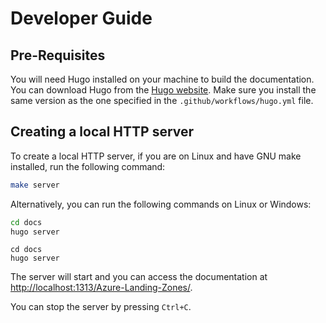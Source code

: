 # Developer Guide

## Pre-Requisites

You will need Hugo installed on your machine to build the documentation. You can download Hugo from the [Hugo website](https://gohugo.io/installation/).
Make sure you install the same version as the one specified in the `.github/workflows/hugo.yml` file.

## Creating a local HTTP server

To create a local HTTP server, if you are on Linux and have GNU make installed, run the following command:

```bash
make server
```

Alternatively, you can run the following commands on Linux or Windows:

```bash
cd docs
hugo server
```

```pwsh
cd docs
hugo server
```

The server will start and you can access the documentation at <http://localhost:1313/Azure-Landing-Zones/>.

You can stop the server by pressing `Ctrl+C`.
